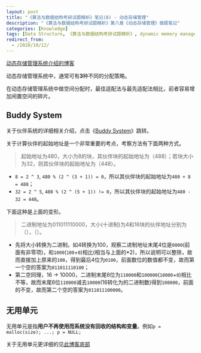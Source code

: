 ```yaml
---
layout: post
title: "《算法与数据结构考研试题精析》笔记(8) - 动态存储管理"
description: "《算法与数据结构考研试题精析》第八章《动态存储管理》做题笔记"
categories: [Knowledge]
tags: [Data Structure, 《算法与数据结构考研试题精析》, dynamic memory management]
redirect_from:
  - /2020/10/12/
---
```


[动态存储管理系统介绍的博客](https://authurwhywait.github.io/blog/2020/08/02/dynamic_memory_management/)

动态存储管理系统中，通常可有**3**种不同的分配策略。

在动态存储管理系统中做空间分配时，最佳适配法与最先适配法相比，前者容易增加闲置空间的碎片。

## Buddy System

关于伙伴系统的详细相关介绍，点击《[Buddy System](https://authurwhywait.github.io/blog/2020/08/01/buddy_system/)》跳转。

关于计算伙伴的起始地址是一个非常重要的考点，考察方法有下面两种方式。

> 起始地址为480，大小为8的块，其伙伴块的起始地址为（488）；若块大小为32，则其伙伴块的起始地址为（448）。

* `8 = 2 ^ 3`, `480 % (2 ^ (3 + 1)) = 0`，所以其伙伴块的起始地址为`480 + 8 = 488`；
* `32 = 2 ^ 5`, `480 % (2 ^ (5 + 1)) != 0`，所以其伙伴块的起始地址为`480 - 32 = 448`。

下面这种是上面的变形。

> 二进制地址为011011110000，大小(十进制)为4和16块的伙伴地址分别为（），（）。

* 先将大小转换为二进制。如4转换为100，观察二进制地址末尾4位是`0000`(前面有非零项)，和`1000`(`100`+`0`)相比(相当与上面的*2)，所以说明可以整除，故而直接加上原来的`100`，得到最后4位为`0100`，前面数位的数值都不变，故而第一个空的答案为`011011110100`；
* 第二空同理，16 -> 10000，二进制末尾6位为`110000`和`100000`(`10000`+`0`)相比不等，故而末尾6位`110000`减去`10000`(16转化为的二进制数)得到`100000`，前面的不变，故而第二个空的答案为`011011100000`。

## 无用单元

无用单元是指**用户不再使用而系统没有回收的结构和变量**。例如`p = malloc(size); ...; p = NULL;`

关于无用单元更详细的见[此博客底部](https://authurwhywait.github.io/blog/2020/08/02/dynamic_memory_management/)
